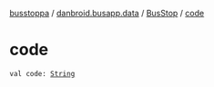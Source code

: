 [busstoppa](../../index.md) / [danbroid.busapp.data](../index.md) / [BusStop](index.md) / [code](./code.md)

# code

`val code: `[`String`](https://kotlinlang.org/api/latest/jvm/stdlib/kotlin/-string/index.html)